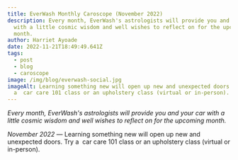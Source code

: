 ```yaml
---
title: EverWash Monthly Caroscope (November 2022)
description: Every month, EverWash's astrologists will provide you and your car
  with a little cosmic wisdom and well wishes to reflect on for the upcoming
  month.
author: Harriet Ayoade
date: 2022-11-21T18:49:49.641Z
tags:
  - post
  - blog
  - caroscope
image: /img/blog/everwash-social.jpg
imageAlt: Learning something new will open up new and unexpected doors. Try
  a  car care 101 class or an upholstery class (virtual or in-person).
---
```

*Every month, EverWash's astrologists will provide you and your car with a little cosmic wisdom and well wishes to reflect on for the upcoming month.*

*November 2022* — Learning something new will open up new and unexpected doors. Try a  car care 101 class or an upholstery class (virtual or in-person).